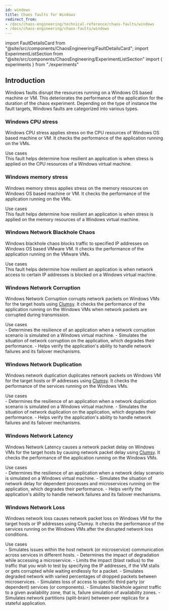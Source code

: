 ```yaml
---
id: windows
title: Chaos faults for Windows
redirect_from:
- /docs/chaos-engineering/technical-reference/chaos-faults/windows
- /docs/chaos-engineering/chaos-faults/windows
---
```


<!-- Import statement for Custom Components -->

import FaultDetailsCard from "@site/src/components/ChaosEngineering/FaultDetailsCard";
import ExperimentListSection from "@site/src/components/ChaosEngineering/ExperimentListSection"
import { experiments } from "./experiments"

<!-- Heading Description -->

<div>

## Introduction

Windows faults disrupt the resources running on a Windows OS based machine or VM. This deteriorates the performance of the application for the duration of the chaos experiment. Depending on the type of instance the fault targets, Windows faults are categorized into various types.

<ExperimentListSection experiments={experiments} />

<FaultDetailsCard category="windows">

### Windows CPU stress

Windows CPU stress applies stress on the CPU resources of Windows OS based machine or VM. It checks the performance of the application running on the VMs.

<Accordion color="green">
<summary>Use cases</summary>
This fault helps determine how resilient an application is when stress is applied on the CPU resources of a Windows virtual machine.
</Accordion>

</FaultDetailsCard>

<FaultDetailsCard category="windows">

<!-- please specify category in above tag to generate correct experiment icons and links by itself, if links are broken please contact @Sahil, that's me -->

### Windows memory stress

Windows memory stress applies stress on the memory resources on Windows OS based machine or VM. It checks the performance of the application running on the VMs.

<Accordion color="green">
<summary>Use cases</summary>
This fault helps determine how resilient an application is when stress is applied on the memory resources of a Windows virtual machine.
</Accordion>

</FaultDetailsCard>

<FaultDetailsCard category="windows">

### Windows Network Blackhole Chaos

Windows blackhole chaos blocks traffic to specified IP addresses on Windows OS based VMware VM. It checks the performance of the application running on the VMware VMs.

<Accordion color="green">
<summary>Use cases</summary>
This fault helps determine how resilient an application is when network access to certain IP addresses is blocked on a Windows virtual machine.
</Accordion>

</FaultDetailsCard>

<FaultDetailsCard category="windows">

### Windows Network Corruption

Windows Network Corruption corrupts network packets on Windows VMs for the target hosts using [Clumsy](https://jagt.github.io/clumsy/). It checks the performance of the application running on the Windows VMs when network packets are corrupted during transmission.

<Accordion color="green">
<summary>Use cases</summary>
- Determines the resilience of an application when a network corruption scenario is simulated on a Windows virtual machine.
- Simulates the situation of network corruption on the application, which degrades their performance.
- Helps verify the application's ability to handle network failures and its failover mechanisms.
</Accordion>

</FaultDetailsCard>

<FaultDetailsCard category="windows">

### Windows Network Duplication

Windows network duplication duplicates network packets on Windows VM for the target hosts or IP addresses using [Clumsy](https://jagt.github.io/clumsy/). It checks the performance of the services running on the Windows VMs.

<Accordion color="green">
<summary>Use cases</summary>
- Determines the resilience of an application when a network duplication scenario is simulated on a Windows virtual machine.
- Simulates the situation of network duplication on the application, which degrades their performance.
- Helps verify the application's ability to handle network failures and its failover mechanisms.
</Accordion>

</FaultDetailsCard>

<FaultDetailsCard category="windows">

### Windows Network Latency

Windows Network Latency causes a network packet delay on Windows VMs for the target hosts by causing network packet delay using [Clumsy](https://jagt.github.io/clumsy/). It checks the performance of the application running on the Windows VMs.

<Accordion color="green">
<summary>Use cases</summary>
- Determines the resilience of an application when a network delay scenario is simulated on a Windows virtual machine.
- Simulates the situation of network delay for dependent processes and microservices running on the application, which degrades their performance.
- Helps verify the application's ability to handle network failures and its failover mechanisms.
</Accordion>

</FaultDetailsCard>

<FaultDetailsCard category="windows">

### Windows Network Loss

Windows network loss causes network packet loss on Windows VM for the target hosts or IP addresses using Clumsy. It checks the performance of the services running on the Windows VMs after the disrupted network loss conditions.

<Accordion color="green">
<summary>Use cases</summary>
- Simulates issues within the host network (or microservice) communication across services in different hosts.
- Determines the impact of degradation while accessing a microservice.
- Limits the impact (blast radius) to the traffic that you wish to test by specifying the IP addresses, if the VM stalls or gets corrupted while waiting endlessly for a packet.
- Simulates degraded network with varied percentages of dropped packets between microservices.
- Simulates loss of access to specific third party (or dependent) services (or components).
- Simulates blackhole against traffic to a given availability zone, that is, failure simulation of availability zones.
- Simulates network partitions (split-brain) between peer replicas for a stateful application.
</Accordion>

</FaultDetailsCard>

</div>